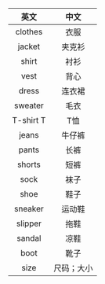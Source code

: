 |英文|中文|
|:---:|:---:|
| clothes | 衣服 |
| jacket | 夹克衫 |
| shirt | 衬衫 |
| vest | 背心 |
| dress | 连衣裙 |
| sweater | 毛衣 |
| T-shirt T | T恤 |
| jeans | 牛仔裤 |
| pants | 长裤 |
| shorts | 短裤 |
| sock | 袜子 |
| shoe | 鞋子 |
| sneaker | 运动鞋 |
| slipper | 拖鞋 |
| sandal | 凉鞋 |
| boot | 靴子 |
| size | 尺码；大小 |
